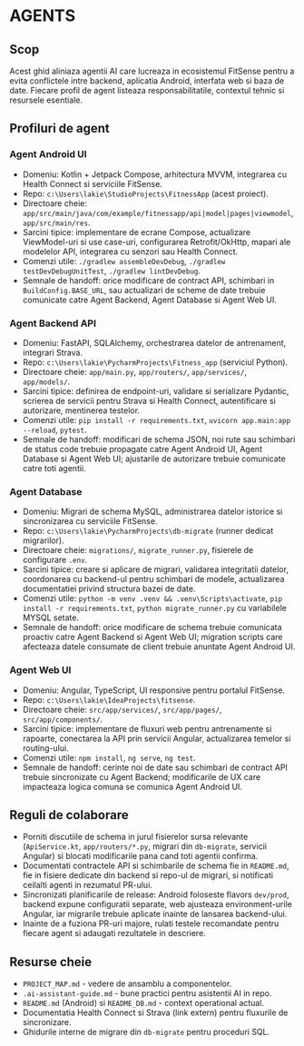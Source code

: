 ﻿# AGENTS

## Scop
Acest ghid aliniaza agentii AI care lucreaza in ecosistemul FitSense pentru a evita conflictele intre backend, aplicatia Android, interfata web si baza de date. Fiecare profil de agent listeaza responsabilitatile, contextul tehnic si resursele esentiale.

## Profiluri de agent

### Agent Android UI
- Domeniu: Kotlin + Jetpack Compose, arhitectura MVVM, integrarea cu Health Connect si serviciile FitSense.
- Repo: `c:\Users\lakie\StudioProjects\FitnessApp` (acest proiect).
- Directoare cheie: `app/src/main/java/com/example/fitnessapp/api|model|pages|viewmodel`, `app/src/main/res`.
- Sarcini tipice: implementare de ecrane Compose, actualizare ViewModel-uri si use case-uri, configurarea Retrofit/OkHttp, mapari ale modelelor API, integrarea cu senzori sau Health Connect.
- Comenzi utile: `./gradlew assembleDevDebug`, `./gradlew testDevDebugUnitTest`, `./gradlew lintDevDebug`.
- Semnale de handoff: orice modificare de contract API, schimbari in `BuildConfig.BASE_URL`, sau actualizari de scheme de date trebuie comunicate catre Agent Backend, Agent Database si Agent Web UI.

### Agent Backend API
- Domeniu: FastAPI, SQLAlchemy, orchestrarea datelor de antrenament, integrari Strava.
- Repo: `c:\Users\lakie\PycharmProjects\Fitness_app` (serviciul Python).
- Directoare cheie: `app/main.py`, `app/routers/`, `app/services/`, `app/models/`.
- Sarcini tipice: definirea de endpoint-uri, validare si serializare Pydantic, scrierea de servicii pentru Strava si Health Connect, autentificare si autorizare, mentinerea testelor.
- Comenzi utile: `pip install -r requirements.txt`, `uvicorn app.main:app --reload`, `pytest`.
- Semnale de handoff: modificari de schema JSON, noi rute sau schimbari de status code trebuie propagate catre Agent Android UI, Agent Database si Agent Web UI; ajustarile de autorizare trebuie comunicate catre toti agentii.

### Agent Database
- Domeniu: Migrari de schema MySQL, administrarea datelor istorice si sincronizarea cu serviciile FitSense.
- Repo: `c:\Users\lakie\PycharmProjects\db-migrate` (runner dedicat migrarilor).
- Directoare cheie: `migrations/`, `migrate_runner.py`, fisierele de configurare `.env`.
- Sarcini tipice: creare si aplicare de migrari, validarea integritatii datelor, coordonarea cu backend-ul pentru schimbari de modele, actualizarea documentatiei privind structura bazei de date.
- Comenzi utile: `python -m venv .venv && .venv\Scripts\activate`, `pip install -r requirements.txt`, `python migrate_runner.py` cu variabilele MYSQL setate.
- Semnale de handoff: orice modificare de schema trebuie comunicata proactiv catre Agent Backend si Agent Web UI; migration scripts care afecteaza datele consumate de client trebuie anuntate Agent Android UI.

### Agent Web UI
- Domeniu: Angular, TypeScript, UI responsive pentru portalul FitSense.
- Repo: `c:\Users\lakie\IdeaProjects\fitsense`.
- Directoare cheie: `src/app/services/`, `src/app/pages/`, `src/app/components/`.
- Sarcini tipice: implementare de fluxuri web pentru antrenamente si rapoarte, conectarea la API prin servicii Angular, actualizarea temelor si routing-ului.
- Comenzi utile: `npm install`, `ng serve`, `ng test`.
- Semnale de handoff: cerinte noi de date sau schimbari de contract API trebuie sincronizate cu Agent Backend; modificarile de UX care impacteaza logica comuna se comunica Agent Android UI.

## Reguli de colaborare
- Porniti discutiile de schema in jurul fisierelor sursa relevante (`ApiService.kt`, `app/routers/*.py`, migrari din `db-migrate`, servicii Angular) si blocati modificarile pana cand toti agentii confirma.
- Documentati contractele API si schimbarile de schema fie in `README.md`, fie in fisiere dedicate din backend si repo-ul de migrari, si notificati ceilalti agenti in rezumatul PR-ului.
- Sincronizati planificarile de release: Android foloseste flavors `dev/prod`, backend expune configuratii separate, web ajusteaza environment-urile Angular, iar migrarile trebuie aplicate inainte de lansarea backend-ului.
- Inainte de a fuziona PR-uri majore, rulati testele recomandate pentru fiecare agent si adaugati rezultatele in descriere.

## Resurse cheie
- `PROJECT_MAP.md` - vedere de ansamblu a componentelor.
- `.ai-assistant-guide.md` - bune practici pentru asistentii AI in repo.
- `README.md` (Android) si `README_DB.md` - context operational actual.
- Documentatia Health Connect si Strava (link extern) pentru fluxurile de sincronizare.
- Ghidurile interne de migrare din `db-migrate` pentru proceduri SQL.

